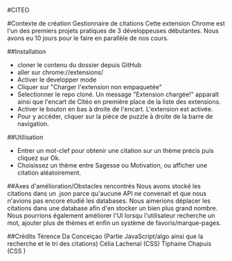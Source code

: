 #CITEO

#Contexte de création
Gestionnaire de citations
Cette extension Chrome est l'un des premiers projets pratiques de 3 développeuses débutantes. Nous avons eu 10 jours pour le faire en parallèle de nos cours.

##Installation
- cloner le contenu du dossier depuis GitHub
- aller sur chrome://extensions/
- Activer le developper mode
- Cliquer sur "Charger l'extension non empaquetée"
- Selectionner le repo cloné. Un message "Extension chargée!" apparaît ainsi que l'encart de Citéo en première place de la liste des extensions. 
- Activer le bouton en bas à droite de l'encart. L'extension est activée.
- Pour  y accéder, cliquer sur la pièce de puzzle à droite de la barre de navigation.


##Utilisation
- Entrer un mot-clef pour obtenir une citation sur un thème précis puis cliquez sur Ok.
- Choisissez un thème entre Sagesse ou Motivation, ou afficher une citation aléatoirement.

##Axes d'amélioration/Obstacles rencontrés
Nous avons stocké les citations dans un .json parce qu'aucune API ne convenait et que nous n'avions pas encore étudié les databases. Nous aimerions déplacer les citations dans une database afin d'en stocker un bien plus grand nombre. Nous pourrions également améliorer l'UI lorsqu l'utilisateur recherche un mot, ajouter plus de thèmes et enfin un système de favoris/marque-pages.

##Crédits
Térence Da Conceiçao (Partie JavaScript/algo ainsi que la recherche et le tri des citations)
Célia Lachenal (CSS)
Tiphaine Chapuis (CSS )